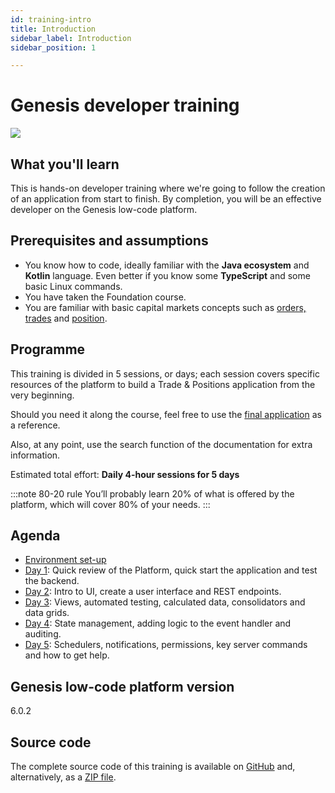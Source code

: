 ```yaml
---
id: training-intro
title: Introduction
sidebar_label: Introduction
sidebar_position: 1

---
```

# Genesis developer training
![](/img/dev-training-book-cover.png)

## What you'll learn​

This is hands-on developer training where we're going to follow the creation ​of an application from start to finish. By completion, you will be an effective developer on the Genesis low-code platform.

## Prerequisites and assumptions

- You know how to code, ideally familiar with the **Java ecosystem** and **Kotlin** language. Even better if you know some​ **TypeScript** and some basic Linux commands.​
- You have taken the Foundation course.
- You are familiar with basic capital markets concepts such as [orders, trades](https://www.investopedia.com/terms/o/order.asp) and [position](https://www.investopedia.com/terms/p/position.asp).

## Programme

This training is divided in 5 sessions, or days; each session covers specific resources of the platform to build a Trade & Positions application from the very beginning.

Should you need it along the course, feel free to use the [final application](#source-code) as a reference.

Also, at any point, use the search function of the documentation for extra information.

Estimated total effort: <b>Daily 4-hour sessions for 5 days</b>

:::note 80-20 rule
You’ll probably learn 20% of what is offered ​by the platform​, which will cover 80% of your needs.
:::

## Agenda

- [Environment set-up](/getting-started/developer-training/environment-setup/)
- [Day 1](/getting-started/developer-training/training-content-day1/): Quick review of the Platform​, quick start the application and test the backend​​.
- [Day 2](/getting-started/developer-training/training-content-day2/): Intro to UI​, create a user interface​ and REST endpoints.
- [Day 3](/getting-started/developer-training/training-content-day3/): Views​, automated testing​, calculated data, consolidators and data grids​.
- [Day 4](/getting-started/developer-training/training-content-day4/): State management, adding logic to the event handler​ ​and auditing​.
- [Day 5](/getting-started/developer-training/training-content-day5/): Schedulers, notifications, permissions​, key server commands​ and how to get help​.

## Genesis low-code platform version
6.0.2

## Source code
The complete source code of this training is available 
on [GitHub](https://github.com/genesiscommunitysuccess/devtraining-gama) and, alternatively, as a [ZIP file](https://genesisglobal.jfrog.io/artifactory/community-uploads/devtraining-gama.zip).
